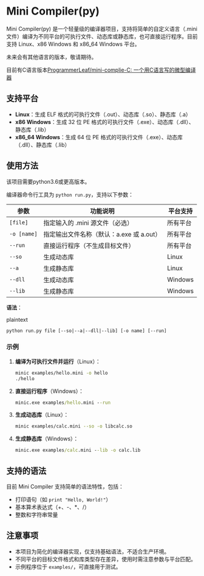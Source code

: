 # Mini Compiler(py)

Mini Compiler(py) 是一个轻量级的编译器项目，支持将简单的自定义语言（.mini 文件）编译为不同平台的可执行文件、动态库或静态库，也可直接运行程序。目前支持 Linux、x86 Windows 和 x86_64 Windows 平台。

未来会有其他语言的版本，敬请期待。

目前有C语言版本[ProgrammerLeaf/mini-complie-C: 一个用C语言写的微型编译器](https://github.com/ProgrammerLeaf/mini-complie-C)

## 支持平台

- **Linux**：生成 ELF 格式的可执行文件（.out）、动态库（.so）、静态库（.a）
- **x86 Windows**：生成 32 位 PE 格式的可执行文件（.exe）、动态库（.dll）、静态库（.lib）
- **x86_64 Windows**：生成 64 位 PE 格式的可执行文件（.exe）、动态库（.dll）、静态库（.lib）

## 使用方法

该项目需要python3.6或更高版本。

编译器命令行工具为 `python run.py`，支持以下参数：

| 参数          | 功能说明                       | 平台支持    |
| ----------- | -------------------------- | ------- |
| `[file]`    | 指定输入的 .mini 源文件（必选）        | 所有平台    |
| `-o [name]` | 指定输出文件名称（默认：a.exe 或 a.out） | 所有平台    |
| `--run`     | 直接运行程序（不生成目标文件）            | 所有平台    |
| `--so`      | 生成动态库                      | Linux   |
| `--a`       | 生成静态库                      | Linux   |
| `--dll`     | 生成动态库                      | Windows |
| `--lib`     | 生成静态库                      | Windows |

**语法**：

plaintext

```plaintext
python run.py file [--so|--a|--dll|--lib] [-o name] [--run]
```

### 示例

1. **编译为可执行文件并运行**（Linux）：
   
   ```bash
   minic examples/hello.mini -o hello
   ./hello
   ```

2. **直接运行程序**（Windows）：
   
   ```cmd
   minic.exe examples/hello.mini --run
   ```

3. **生成动态库**（Linux）：
   
   ```bash
   minic examples/calc.mini --so -o libcalc.so
   ```

4. **生成静态库**（Windows）：
   
   ```cmd
   minic.exe examples/calc.mini --lib -o calc.lib
   ```

## 支持的语法

目前 Mini Compiler 支持简单的语法特性，包括：

- 打印语句（如 `print "Hello, World!"`）
- 基本算术表达式（+、-、*、/）
- 整数和字符串常量

## 注意事项

- 本项目为简化的编译器实现，仅支持基础语法，不适合生产环境。
- 不同平台的目标文件格式和库类型存在差异，使用时需注意参数与平台匹配。
- 示例程序位于 `examples/`，可直接用于测试。
